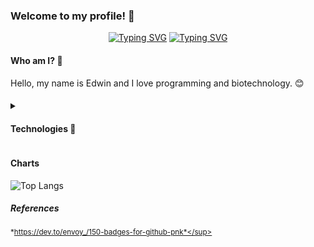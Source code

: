 ### Welcome to my profile! 👋

<!-- Generated by https://readme-typing-svg.demolab.com/demo/ -->
<div align="center">
 <a href="https://git.io/typing-svg"><img src="https://readme-typing-svg.demolab.com?font=Silkscreen&size=22&duration=5500&pause=1000&color=FFD43B&center=true&vCenter=true&random=false&width=440&height=60&lines=Edwin+Becerra" alt="Typing SVG" /></a>
 <a href="https://git.io/typing-svg"><img src="https://readme-typing-svg.demolab.com?font=Silkscreen&size=18&duration=5500&pause=1000&color=306998&center=true&vCenter=true&random=false&width=440&height=60&lines=%40EdwinB5" alt="Typing SVG" /></a>
</div>

#### Who am I? 🐼

Hello, my name is Edwin and I love programming and biotechnology. 😊

#### 

<details>
<summary>
  <h4>Technologies 🔨</h4>
</summary>

<h5>Have worked with:</h5>

<div>
  <img src="https://img.shields.io/badge/Angular-DD0031?style=for-the-badge&logo=angular&logoColor=white" alt="Angular Badge" weight="22" height="22">
  <img src="https://img.shields.io/badge/TypeScript-007ACC?style=for-the-badge&logo=typescript&logoColor=white" alt="TypeScript Badge" weight="22" height="22">
  <img src="https://img.shields.io/badge/JavaScript-F7DF1E?style=for-the-badge&logo=javascript&logoColor=black" alt="JavaScript Badge" weight="22" height="22">
  <img src="https://img.shields.io/badge/Python-3776AB?style=for-the-badge&logo=python&logoColor=white" alt="Python Badge" weight="22" height="22">
  <img src="https://img.shields.io/badge/Node.js-43853D?style=for-the-badge&logo=node.js&logoColor=white" alt="Node.js Badge" weight="22" height="22">
  <img src="https://img.shields.io/badge/Java-ED8B00?style=for-the-badge&logo=openjdk&logoColor=white" alt="Java Badge" weight="22" height="22">
  <img src="https://img.shields.io/badge/Flask-000000?style=for-the-badge&logo=flask&logoColor=white" alt="Flask Badge" weight="22" height="22">
  <img src="https://img.shields.io/badge/Tailwind_CSS-38B2AC?style=for-the-badge&logo=tailwind-css&logoColor=white" alt="Tailwind CSS Badge" weight="22" height="22">
  <img src="https://img.shields.io/badge/Bootstrap-563D7C?style=for-the-badge&logo=bootstrap&logoColor=white" alt="Bootstrap Badge" weight="22" height="22">
  <img src="https://img.shields.io/badge/jQuery-0769AD?style=for-the-badge&logo=jquery&logoColor=white" alt="jQuery Badge" weight="22" height="22">
  <img src="https://img.shields.io/badge/Django-092E20?style=for-the-badge&logo=django&logoColor=white" alt="Django Badge" weight="22" height="22">
  <img src="https://img.shields.io/badge/MySQL-00000F?style=for-the-badge&logo=mysql&logoColor=white" alt="MySQL Badge" weight="22" height="22">
  <img src="https://img.shields.io/badge/PostgreSQL-316192?style=for-the-badge&logo=postgresql&logoColor=white" alt="Postgres Badge" weight="22" height="22">
  <img src="https://img.shields.io/badge/MongoDB-4EA94B?style=for-the-badge&logo=mongodb&logoColor=white" alt="Mongodb Badge" weight="22" height="22">
  <img src="https://img.shields.io/badge/SQLite-07405E?style=for-the-badge&logo=sqlite&logoColor=white" alt="SQLITE Badge" weight="22" height="22">
  <img src="https://img.shields.io/badge/HTML5-E34F26?style=for-the-badge&logo=html5&logoColor=white" alt="HTML5 Badge" weight="22" height="22">
  <img src="https://img.shields.io/badge/PHP-777BB4?style=for-the-badge&logo=php&logoColor=white" alt="PHP Badge" weight="22" height="22">
  <img src="https://img.shields.io/badge/CSS3-1572B6?style=for-the-badge&logo=css3&logoColor=white" alt="CSS3 Badge" weight="22" height="22">
  <img src="https://img.shields.io/badge/MariaDB-003545?style=for-the-badge&logo=mariadb&logoColor=white" alt="MariaDB Badge" weight="22" height="22">
</div>

<h5>Version Control and Development tools used:</h5>

<div>
    <img src="https://img.shields.io/badge/GitHub-100000?style=for-the-badge&logo=github&logoColor=white" alt="Github Badge" weight="22" height="22">
    <img src="https://img.shields.io/badge/Visual_Studio_Code-0078D4?style=for-the-badge&logo=visual%20studio%20code&logoColor=white" alt="Visual studio Code Badge" weight="22" height="22">
    <img src="https://img.shields.io/badge/sublime_text-%23575757.svg?&style=for-the-badge&logo=sublime-text&logoColor=important" alt="Sublime text Badge" weight="22" height="22">
    <img src="https://img.shields.io/badge/NeoVim-%2357A143.svg?&style=for-the-badge&logo=neovim&logoColor=white" alt="Neovim Badge" weight="22" height="22">
    <img src="https://img.shields.io/badge/Eclipse-2C2255?style=for-the-badge&logo=eclipse&logoColor=white" alt="Eclipse Badge" weight="22" height="22">
    <img src="https://img.shields.io/badge/Colab-F9AB00?style=for-the-badge&logo=googlecolab&color=525252" alt="Collab Badge" weight="22" height="22">
</div>

<h5>Operating System familiar with:</h5>

<div>
    <img src="https://img.shields.io/badge/Windows-0078D6?style=for-the-badge&logo=windows&logoColor=white" alt="Windows Badge" weight="22" height="22">
    <img src="https://img.shields.io/badge/Ubuntu-E95420?style=for-the-badge&logo=ubuntu&logoColor=white" alt="Ubuntu Badge" weight="22" height="22">
</div>

</details>

#### Charts
![Top Langs](https://github-readme-stats.vercel.app/api/top-langs/?username=EdwinB5&layout=compact)

##### *References*

<sup>*https://dev.to/envoy_/150-badges-for-github-pnk*</sup>
